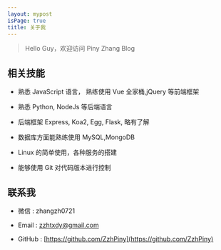 ```yaml
---
layout: mypost
isPage: true
title: 关于我
---
```


> Hello Guy，欢迎访问 Piny Zhang Blog


## 相关技能

- 熟悉 JavaScript 语言， 熟练使用 Vue 全家桶,jQuery 等前端框架

- 熟悉 Python, NodeJs 等后端语言

- 后端框架 Express, Koa2, Egg, Flask, 略有了解

- 数据库方面能熟练使用 MySQL,MongoDB

- Linux 的简单使用，各种服务的搭建

- 能够使用 Git 对代码版本进行控制

## 联系我

- 微信 : zhangzh0721

- Email : zzhtxdy@gmail.com

- GitHub : [https://github.com/ZzhPiny](https://github.com/ZzhPiny)
